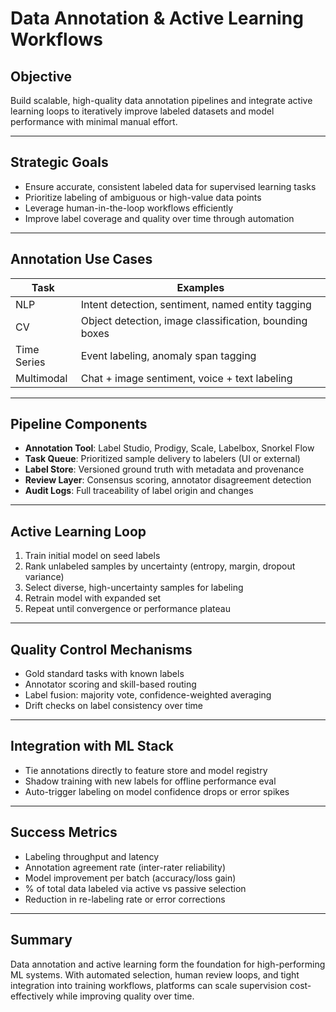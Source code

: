 # Data Annotation & Active Learning Workflows

## Objective
Build scalable, high-quality data annotation pipelines and integrate active learning loops to iteratively improve labeled datasets and model performance with minimal manual effort.

---

## Strategic Goals
- Ensure accurate, consistent labeled data for supervised learning tasks
- Prioritize labeling of ambiguous or high-value data points
- Leverage human-in-the-loop workflows efficiently
- Improve label coverage and quality over time through automation

---

## Annotation Use Cases
| Task | Examples |
|------|----------|
| NLP | Intent detection, sentiment, named entity tagging |
| CV | Object detection, image classification, bounding boxes |
| Time Series | Event labeling, anomaly span tagging |
| Multimodal | Chat + image sentiment, voice + text labeling |

---

## Pipeline Components
- **Annotation Tool**: Label Studio, Prodigy, Scale, Labelbox, Snorkel Flow
- **Task Queue**: Prioritized sample delivery to labelers (UI or external)
- **Label Store**: Versioned ground truth with metadata and provenance
- **Review Layer**: Consensus scoring, annotator disagreement detection
- **Audit Logs**: Full traceability of label origin and changes

---

## Active Learning Loop
1. Train initial model on seed labels
2. Rank unlabeled samples by uncertainty (entropy, margin, dropout variance)
3. Select diverse, high-uncertainty samples for labeling
4. Retrain model with expanded set
5. Repeat until convergence or performance plateau

---

## Quality Control Mechanisms
- Gold standard tasks with known labels
- Annotator scoring and skill-based routing
- Label fusion: majority vote, confidence-weighted averaging
- Drift checks on label consistency over time

---

## Integration with ML Stack
- Tie annotations directly to feature store and model registry
- Shadow training with new labels for offline performance eval
- Auto-trigger labeling on model confidence drops or error spikes

---

## Success Metrics
- Labeling throughput and latency
- Annotation agreement rate (inter-rater reliability)
- Model improvement per batch (accuracy/loss gain)
- % of total data labeled via active vs passive selection
- Reduction in re-labeling rate or error corrections

---

## Summary
Data annotation and active learning form the foundation for high-performing ML systems. With automated selection, human review loops, and tight integration into training workflows, platforms can scale supervision cost-effectively while improving quality over time.
